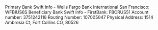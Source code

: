 Primary Bank Swift Info - Wells Fargo Bank International San Francisco: WFBIUS6S
Beneficiary Bank Swift Info - FirstBank: FBCRUS51
Account number: 3751242118
Routing Number: 107005047
Physical Address: 1514 Ambrosia Ct, Fort Collins CO, 80526